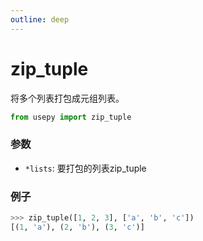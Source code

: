 ```yaml
---
outline: deep
---
```


# zip_tuple
将多个列表打包成元组列表。

```python
from usepy import zip_tuple
```

### 参数

- `*lists`: 要打包的列表zip_tuple

### 例子

```python
>>> zip_tuple([1, 2, 3], ['a', 'b', 'c'])
[(1, 'a'), (2, 'b'), (3, 'c')]
```
